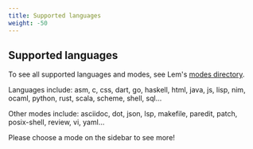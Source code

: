 ```yaml
---
title: Supported languages
weight: -50
---
```


## Supported languages

To see all supported languages and modes, see Lem's [modes directory](https://github.com/lem-project/lem/tree/main/modes).

Languages include: asm, c, css, dart, go, haskell, html, java, js, lisp, nim, ocaml, python, rust, scala, scheme, shell, sql…

Other modes include: asciidoc, dot, json, lsp, makefile, paredit, patch, posix-shell, review, vi, yaml…

Please choose a mode on the sidebar to see more!
